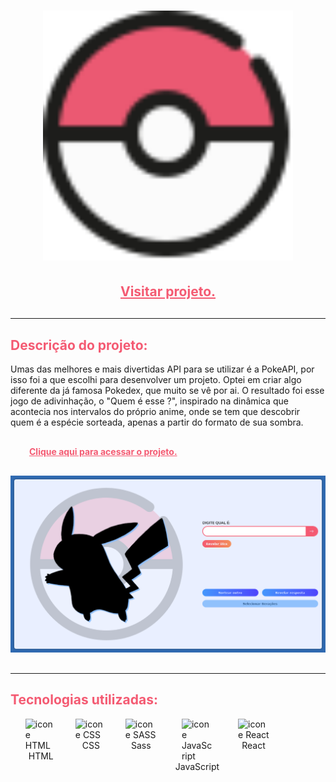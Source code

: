<h1 align="center">
    <img src='./src/assets/svg/ball.svg' alt='logo do projeto: ToDo App' width='400'>
</h1>

<h2 align='center'><a href='https://wendellwcl.github.io/poke-game/' target='_blank' style='display: block; color: #f45a72; font-weight: bold; margin: 30px'>Visitar projeto.</a></h2>

<hr/>

<h2 style='color: #f45a72'>Descrição do projeto:</h2>
<p style='margin-bottom: 30px'>
    Umas das melhores e mais divertidas API para se utilizar é a PokeAPI, por isso foi a que escolhi para desenvolver um projeto.
    Optei em criar algo diferente da já famosa Pokedex, que muito se vê por ai. O resultado foi esse jogo de adivinhação, o "Quem é esse ?", inspirado na dinâmica que acontecia nos intervalos do próprio anime, onde se tem que descobrir quem é a espécie sorteada, apenas a partir do formato de sua sombra.
    <a href='https://wendellwcl.github.io/poke-game/' target='_blank' style='display: block; color: #f45a72; font-weight: bold; margin: 30px'>Clique aqui para acessar o projeto.</a>
</p>

<p align='center'style='margin-bottom: 30px'>
    <img src='./src/assets/img/README_screenshot.png' alt='captura de tela do projeto' width='720'>
</p>

<hr/>

<h2 style='color: #f45a72'>Tecnologias utilizadas:</h2>
<ul style='list-style: none; display: flex'>
    <li style='display: flex; flex-direction: column; align-items: center; margin-right: 30px'>
        <img alt="icone HTML" width="50" src="https://cdn.jsdelivr.net/gh/devicons/devicon/icons/html5/html5-original.svg" />
        HTML
    </li>
    <li style='display: flex; flex-direction: column; align-items: center; margin-right: 30px'>
        <img alt="icone CSS" width="50" src="https://cdn.jsdelivr.net/gh/devicons/devicon/icons/css3/css3-original.svg" />
        CSS
    </li>
    <li style='display: flex; flex-direction: column; align-items: center; margin-right: 30px'>
        <img alt="icone SASS" width="50" src="https://cdn.jsdelivr.net/gh/devicons/devicon/icons/sass/sass-original.svg" />
        Sass
    </li>    
    <li style='display: flex; flex-direction: column; align-items: center; margin-right: 30px'>
        <img alt="icone JavaScript" width="50" src="https://cdn.jsdelivr.net/gh/devicons/devicon/icons/javascript/javascript-plain.svg" />
        JavaScript
    </li>
    <li style='display: flex; flex-direction: column; align-items: center; margin-right: 30px'>
        <img alt="icone React" width="50" src="https://cdn.jsdelivr.net/gh/devicons/devicon/icons/react/react-original.svg" />
        React
    </li>
</ul>
